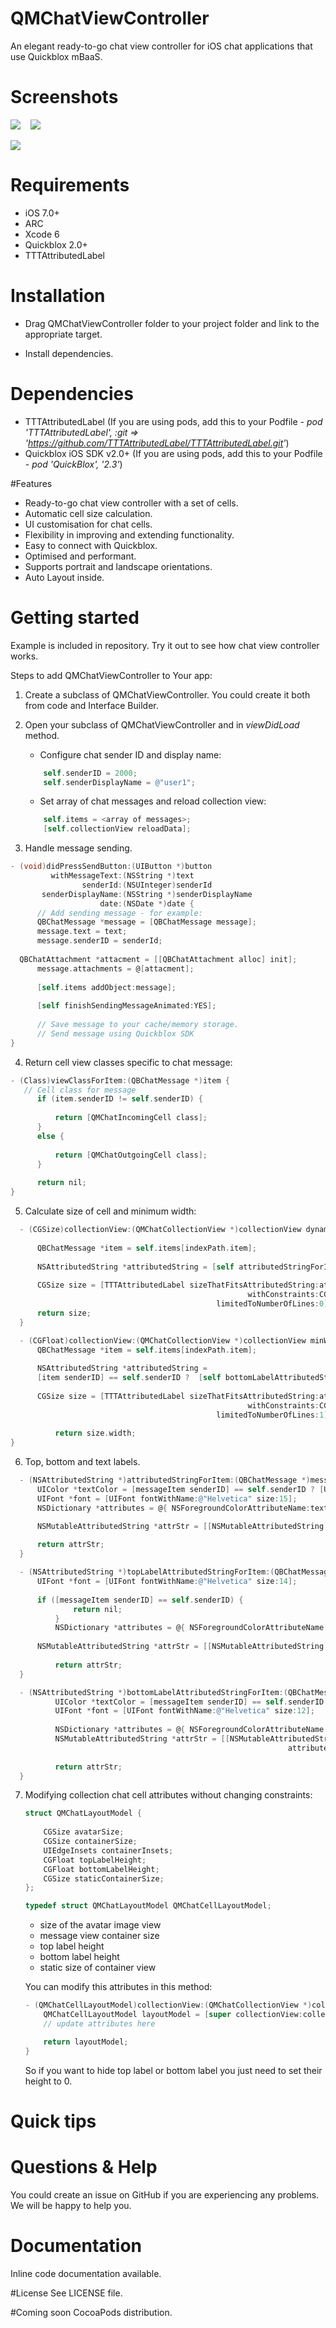 # QMChatViewController
An elegant ready-to-go chat view controller for iOS chat applications that use Quickblox mBaaS.

# Screenshots
![](Screenshots/screenshot1.png) &nbsp;&nbsp; ![](Screenshots/screenshot3.png)&nbsp;&nbsp;

![](Screenshots/screenshot2.png)

# Requirements
- iOS 7.0+
- ARC
- Xcode 6
- Quickblox 2.0+
- TTTAttributedLabel

# Installation
* Drag QMChatViewController folder to your project folder and link to the appropriate target.

* Install dependencies.

# Dependencies
- TTTAttributedLabel (If you are using pods, add this to your Podfile - *pod 'TTTAttributedLabel', :git => 'https://github.com/TTTAttributedLabel/TTTAttributedLabel.git'*)
- Quickblox iOS SDK v2.0+ (If you are using pods, add this to your Podfile - *pod 'QuickBlox', '2.3'*)


#Features
- Ready-to-go chat view controller with a set of cells.
- Automatic cell size calculation.
- UI customisation  for chat cells.
- Flexibility in improving and extending functionality.
- Easy to connect with Quickblox.
- Optimised and performant.
- Supports portrait and landscape orientations.
- Auto Layout inside.

# Getting started
Example is included in repository. Try it out to see how chat view controller works.

Steps to add QMChatViewController to Your app:

1. Create a subclass of QMChatViewController. You could create it both from code and Interface Builder.
2. Open your subclass of QMChatViewController and in *viewDidLoad* method. 
    * Configure chat sender ID and display name:

	````objective-c
    	self.senderID = 2000;
    	self.senderDisplayName = @"user1";
	````

    * Set array of chat messages and reload collection view:

	````objective-c
    	self.items = <array of messages>;
    	[self.collectionView reloadData];
	````    

3. Handle message sending.

  ````objective-c
- (void)didPressSendButton:(UIButton *)button
           withMessageText:(NSString *)text
                  senderId:(NSUInteger)senderId
         senderDisplayName:(NSString *)senderDisplayName
                      date:(NSDate *)date {
    	// Add sending message - for example:
    	QBChatMessage *message = [QBChatMessage message];
    	message.text = text;
    	message.senderID = senderId;
    
	QBChatAttachment *attacment = [[QBChatAttachment alloc] init];
    	message.attachments = @[attacment];
    
    	[self.items addObject:message];
    
    	[self finishSendingMessageAnimated:YES];
    
     	// Save message to your cache/memory storage.                     
     	// Send message using Quickblox SDK
}
  ````

4. Return cell view classes specific to chat message:

  ````objective-c
- (Class)viewClassForItem:(QBChatMessage *)item {
	 // Cell class for message
        if (item.senderID != self.senderID) {
            
            return [QMChatIncomingCell class];
        }
        else {
            
            return [QMChatOutgoingCell class];
        }
    
    	return nil;
}
  ````
  
5. Calculate size of cell and minimum width:

  ````objective-c
	- (CGSize)collectionView:(QMChatCollectionView *)collectionView dynamicSizeAtIndexPath:(NSIndexPath 	*)indexPath maxWidth:(CGFloat)maxWidth {
    
		QBChatMessage *item = self.items[indexPath.item];
    
		NSAttributedString *attributedString = [self attributedStringForItem:item];
    
		CGSize size = [TTTAttributedLabel sizeThatFitsAttributedString:attributedString
	        	                                       withConstraints:CGSizeMake(maxWidth, MAXFLOAT)
        	        	                        limitedToNumberOfLines:0];
		return size;
	}

	- (CGFloat)collectionView:(QMChatCollectionView *)collectionView minWidthAtIndexPath:(NSIndexPath *)indexPath {
		QBChatMessage *item = self.items[indexPath.item];
    
		NSAttributedString *attributedString =
		[item senderID] == self.senderID ?  [self bottomLabelAttributedStringForItem:item] : [self topLabelAttributedStringForItem:item];
    
		CGSize size = [TTTAttributedLabel sizeThatFitsAttributedString:attributedString
                                                       withConstraints:CGSizeMake(1000, 10000)
                                                limitedToNumberOfLines:1];
    
    		return size.width;
}
  ````

6. Top, bottom and text labels.

  ````objective-c
	- (NSAttributedString *)attributedStringForItem:(QBChatMessage *)messageItem {
		UIColor *textColor = [messageItem senderID] == self.senderID ? [UIColor whiteColor] : [UIColor colorWithWhite:0.290 alpha:1.000];
		UIFont *font = [UIFont fontWithName:@"Helvetica" size:15];
		NSDictionary *attributes = @{ NSForegroundColorAttributeName:textColor, NSFontAttributeName:font};

		NSMutableAttributedString *attrStr = [[NSMutableAttributedString alloc] initWithString:messageItem.text attributes:attributes];
    
		return attrStr;
	}

	- (NSAttributedString *)topLabelAttributedStringForItem:(QBChatMessage *)messageItem {
		UIFont *font = [UIFont fontWithName:@"Helvetica" size:14];
    
		if ([messageItem senderID] == self.senderID) {
	    		return nil;
    		}
    		NSDictionary *attributes = @{ NSForegroundColorAttributeName:[UIColor colorWithRed:0.184 green:0.467 blue:0.733 alpha:1.000], NSFontAttributeName:font};
    
		NSMutableAttributedString *attrStr = [[NSMutableAttributedString alloc] 	initWithString:messageItem.senderNick attributes:attributes];
    
	    	return attrStr;
	}

	- (NSAttributedString *)bottomLabelAttributedStringForItem:(QBChatMessage *)messageItem {
    		UIColor *textColor = [messageItem senderID] == self.senderID ? [UIColor colorWithWhite:1.000 alpha:0.510] : [UIColor colorWithWhite:0.000 alpha:0.490];
    		UIFont *font = [UIFont fontWithName:@"Helvetica" size:12];
    
    		NSDictionary *attributes = @{ NSForegroundColorAttributeName:textColor, NSFontAttributeName:font};
    		NSMutableAttributedString *attrStr = [[NSMutableAttributedString alloc] initWithString:[messageItem.dateSent description]
                                           					    attributes:attributes];
    
    		return attrStr;
	}
  ````
  
7. Modifying collection chat cell attributes without changing constraints:

	````objective-c
	struct QMChatLayoutModel {
	    
	    CGSize avatarSize;
	    CGSize containerSize;
	    UIEdgeInsets containerInsets;
	    CGFloat topLabelHeight;
	    CGFloat bottomLabelHeight;
	    CGSize staticContainerSize;
	};
	
	typedef struct QMChatLayoutModel QMChatCellLayoutModel;
	````
	
	* size of the avatar image view
	* message view container size
	* top label height
	* bottom label height
	* static size of container view

	You can modify this attributes in this method:
	
	````objective-c
	- (QMChatCellLayoutModel)collectionView:(QMChatCollectionView *)collectionView layoutModelAtIndexPath:(NSIndexPath *)indexPath {
		QMChatCellLayoutModel layoutModel = [super collectionView:collectionView layoutModelAtIndexPath:indexPath];
		// update attributes here
    
		return layoutModel;
	}
	````
	
	So if you want to hide top label or bottom label you just need to set their height to 0.

# Quick tips

# Questions & Help
You could create an issue on GitHub if you are experiencing any problems. We will be happy to help you.

# Documentation
Inline code documentation available.

#License
See LICENSE file.

#Coming soon
CocoaPods distribution.
